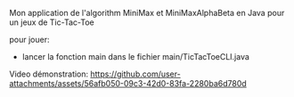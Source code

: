 Mon application de l'algorithm MiniMax et MiniMaxAlphaBeta en Java pour un jeux de Tic-Tac-Toe

pour jouer: 
  - lancer la fonction main dans le fichier main/TicTacToeCLI.java

Video démonstration:
  https://github.com/user-attachments/assets/56afb050-09c3-42d0-83fa-2280ba6d780d



